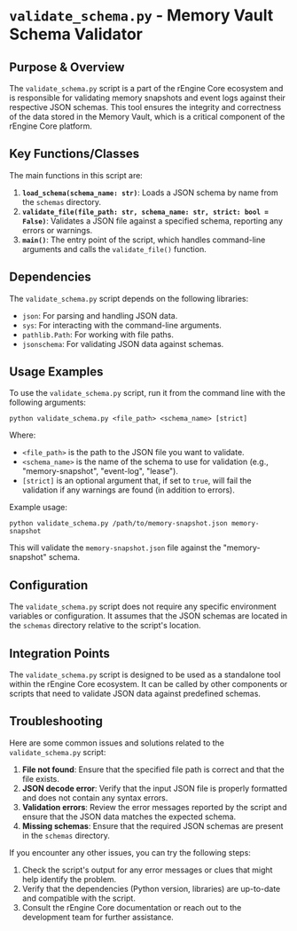 # `validate_schema.py` - Memory Vault Schema Validator

## Purpose & Overview

The `validate_schema.py` script is a part of the rEngine Core ecosystem and is responsible for validating memory snapshots and event logs against their respective JSON schemas. This tool ensures the integrity and correctness of the data stored in the Memory Vault, which is a critical component of the rEngine Core platform.

## Key Functions/Classes

The main functions in this script are:

1. **`load_schema(schema_name: str)`**: Loads a JSON schema by name from the `schemas` directory.
2. **`validate_file(file_path: str, schema_name: str, strict: bool = False)`**: Validates a JSON file against a specified schema, reporting any errors or warnings.
3. **`main()`**: The entry point of the script, which handles command-line arguments and calls the `validate_file()` function.

## Dependencies

The `validate_schema.py` script depends on the following libraries:

- `json`: For parsing and handling JSON data.
- `sys`: For interacting with the command-line arguments.
- `pathlib.Path`: For working with file paths.
- `jsonschema`: For validating JSON data against schemas.

## Usage Examples

To use the `validate_schema.py` script, run it from the command line with the following arguments:

```
python validate_schema.py <file_path> <schema_name> [strict]
```

Where:

- `<file_path>` is the path to the JSON file you want to validate.
- `<schema_name>` is the name of the schema to use for validation (e.g., "memory-snapshot", "event-log", "lease").
- `[strict]` is an optional argument that, if set to `true`, will fail the validation if any warnings are found (in addition to errors).

Example usage:

```
python validate_schema.py /path/to/memory-snapshot.json memory-snapshot
```

This will validate the `memory-snapshot.json` file against the "memory-snapshot" schema.

## Configuration

The `validate_schema.py` script does not require any specific environment variables or configuration. It assumes that the JSON schemas are located in the `schemas` directory relative to the script's location.

## Integration Points

The `validate_schema.py` script is designed to be used as a standalone tool within the rEngine Core ecosystem. It can be called by other components or scripts that need to validate JSON data against predefined schemas.

## Troubleshooting

Here are some common issues and solutions related to the `validate_schema.py` script:

1. **File not found**: Ensure that the specified file path is correct and that the file exists.
2. **JSON decode error**: Verify that the input JSON file is properly formatted and does not contain any syntax errors.
3. **Validation errors**: Review the error messages reported by the script and ensure that the JSON data matches the expected schema.
4. **Missing schemas**: Ensure that the required JSON schemas are present in the `schemas` directory.

If you encounter any other issues, you can try the following steps:

1. Check the script's output for any error messages or clues that might help identify the problem.
2. Verify that the dependencies (Python version, libraries) are up-to-date and compatible with the script.
3. Consult the rEngine Core documentation or reach out to the development team for further assistance.
